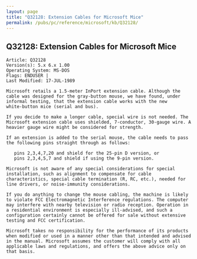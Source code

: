 ```yaml
---
layout: page
title: "Q32128: Extension Cables for Microsoft Mice"
permalink: /pubs/pc/reference/microsoft/kb/Q32128/
---
```


## Q32128: Extension Cables for Microsoft Mice

	Article: Q32128
	Version(s): 5.x 6.x 1.00
	Operating System: MS-DOS
	Flags: ENDUSER |
	Last Modified: 17-JUL-1989
	
	Microsoft retails a 1.5-meter InPort extension cable. Although the
	cable was designed for the gray-button mouse, we have found, under
	informal testing, that the extension cable works with the new
	white-button mice (serial and bus).
	
	If you decide to make a longer cable, special wire is not needed. The
	Microsoft extension cable uses shielded, 7-conductor, 30-gauge wire. A
	heavier gauge wire might be considered for strength.
	
	If an extension is added to the serial mouse, the cable needs to pass
	the following pins straight through as follows:
	
	   pins 2,3,4,7,20 and shield for the 25-pin D version, or
	   pins 2,3,4,5,7 and shield if using the 9-pin version.
	
	Microsoft is not aware of any special considerations for special
	installation, such as alignment to compensate for cable
	characteristics, special cable termination (R, RC, etc.), needed for
	line drivers, or noise-immunity considerations.
	
	If you do anything to change the mouse cabling, the machine is likely
	to violate FCC Electromagnetic Interference regulations. The computer
	may interfere with nearby television or radio reception. Operation in
	a residential environment is especially ill-advised, and such a
	configuration certainly cannot be offered for sale without extensive
	testing and FCC certification.
	
	Microsoft takes no responsibility for the performance of its products
	when modified or used in a manner other than that intended and advised
	in the manual. Microsoft assumes the customer will comply with all
	applicable laws and regulations, and offers the above advice only on
	that basis.
